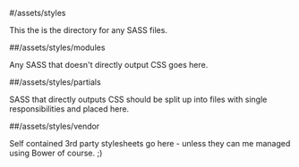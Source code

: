 #/assets/styles

This the is the directory for any SASS files.

##/assets/styles/modules

Any SASS that doesn't directly output CSS goes here.

##/assets/styles/partials

SASS that directly outputs CSS should be split up into files with single
responsibilities and placed here.

##/assets/styles/vendor

Self contained 3rd party stylesheets go here - unless they can me managed
using Bower of course. ;)